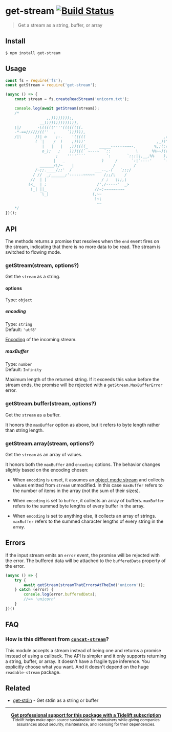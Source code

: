 # get-stream [![Build Status](https://travis-ci.com/sindresorhus/get-stream.svg?branch=master)](https://travis-ci.com/github/sindresorhus/get-stream)

> Get a stream as a string, buffer, or array

## Install

```
$ npm install get-stream
```

## Usage

```js
const fs = require('fs');
const getStream = require('get-stream');

(async () => {
	const stream = fs.createReadStream('unicorn.txt');

	console.log(await getStream(stream));
	/*
	              ,,))))))));,
	           __)))))))))))))),
	\|/       -\(((((''''((((((((.
	-*-==//////((''  .     `)))))),
	/|\      ))| o    ;-.    '(((((                                  ,(,
	         ( `|    /  )    ;))))'                               ,_))^;(~
	            |   |   |   ,))((((_     _____------~~~-.        %,;(;(>';'~
	            o_);   ;    )))(((` ~---~  `::           \      %%~~)(v;(`('~
	                  ;    ''''````         `:       `:::|\,__,%%    );`'; ~
	                 |   _                )     /      `:|`----'     `-'
	           ______/\/~    |                 /        /
	         /~;;.____/;;'  /          ___--,-(   `;;;/
	        / //  _;______;'------~~~~~    /;;/\    /
	       //  | |                        / ;   \;;,\
	      (<_  | ;                      /',/-----'  _>
	       \_| ||_                     //~;~~~~~~~~~
	           `\_|                   (,~~
	                                   \~\
	                                    ~~
	*/
})();
```

## API

The methods returns a promise that resolves when the `end` event fires on the stream, indicating that there is no more
data to be read. The stream is switched to flowing mode.

### getStream(stream, options?)

Get the `stream` as a string.

#### options

Type: `object`

##### encoding

Type: `string`\
Default: `'utf8'`

[Encoding](https://nodejs.org/api/buffer.html#buffer_buffer) of the incoming stream.

##### maxBuffer

Type: `number`\
Default: `Infinity`

Maximum length of the returned string. If it exceeds this value before the stream ends, the promise will be rejected
with a `getStream.MaxBufferError` error.

### getStream.buffer(stream, options?)

Get the `stream` as a buffer.

It honors the `maxBuffer` option as above, but it refers to byte length rather than string length.

### getStream.array(stream, options?)

Get the `stream` as an array of values.

It honors both the `maxBuffer` and `encoding` options. The behavior changes slightly based on the encoding chosen:

- When `encoding` is unset, it assumes
  an [object mode stream](https://nodesource.com/blog/understanding-object-streams/) and collects values emitted
  from `stream` unmodified. In this case `maxBuffer` refers to the number of items in the array (not the sum of their
  sizes).

- When `encoding` is set to `buffer`, it collects an array of buffers. `maxBuffer` refers to the summed byte lengths of
  every buffer in the array.

- When `encoding` is set to anything else, it collects an array of strings. `maxBuffer` refers to the summed character
  lengths of every string in the array.

## Errors

If the input stream emits an `error` event, the promise will be rejected with the error. The buffered data will be
attached to the `bufferedData` property of the error.

```js
(async () => {
	try {
		await getStream(streamThatErrorsAtTheEnd('unicorn'));
	} catch (error) {
		console.log(error.bufferedData);
		//=> 'unicorn'
	}
})()
```

## FAQ

### How is this different from [`concat-stream`](https://github.com/maxogden/concat-stream)?

This module accepts a stream instead of being one and returns a promise instead of using a callback. The API is simpler
and it only supports returning a string, buffer, or array. It doesn't have a fragile type inference. You explicitly
choose what you want. And it doesn't depend on the huge `readable-stream` package.

## Related

- [get-stdin](https://github.com/sindresorhus/get-stdin) - Get stdin as a string or buffer

---

<div align="center">
	<b>
		<a href="https://tidelift.com/subscription/pkg/npm-get-stream?utm_source=npm-get-stream&utm_medium=referral&utm_campaign=readme">Get professional support for this package with a Tidelift subscription</a>
	</b>
	<br>
	<sub>
		Tidelift helps make open source sustainable for maintainers while giving companies<br>assurances about security, maintenance, and licensing for their dependencies.
	</sub>
</div>
